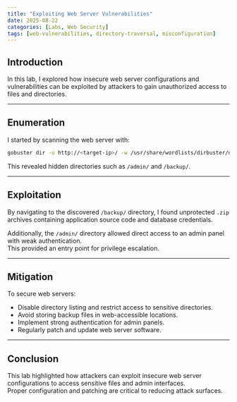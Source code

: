 ```yaml
---
title: "Exploiting Web Server Vulnerabilities"
date: 2025-08-22
categories: [Labs, Web Security]
tags: [web-vulnerabilities, directory-traversal, misconfiguration]
---
```


## Introduction
In this lab, I explored how insecure web server configurations and vulnerabilities can be exploited by attackers to gain unauthorized access to files and directories.

---

## Enumeration
I started by scanning the web server with:
```bash
gobuster dir -u http://<target-ip>/ -w /usr/share/wordlists/dirbuster/directory-list-2.3-medium.txt
```

This revealed hidden directories such as `/admin/` and `/backup/`.

---

## Exploitation
By navigating to the discovered `/backup/` directory, I found unprotected `.zip` archives containing application source code and database credentials.  

Additionally, the `/admin/` directory allowed direct access to an admin panel with weak authentication.  
This provided an entry point for privilege escalation.

---

## Mitigation
To secure web servers:
- Disable directory listing and restrict access to sensitive directories.
- Avoid storing backup files in web-accessible locations.
- Implement strong authentication for admin panels.
- Regularly patch and update web server software.

---

## Conclusion
This lab highlighted how attackers can exploit insecure web server configurations to access sensitive files and admin interfaces.  
Proper configuration and patching are critical to reducing attack surfaces.
